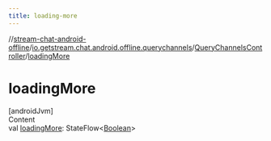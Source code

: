 ```yaml
---
title: loading-more
---
```

//[stream-chat-android-offline](../../../index.md)/[io.getstream.chat.android.offline.querychannels](../index.md)/[QueryChannelsController](index.md)/[loadingMore](loadingMore.md)



# loadingMore  
[androidJvm]  
Content  
val [loadingMore](loadingMore.md): StateFlow&lt;[Boolean](https://kotlinlang.org/api/latest/jvm/stdlib/kotlin/-boolean/index.html)&gt;  



